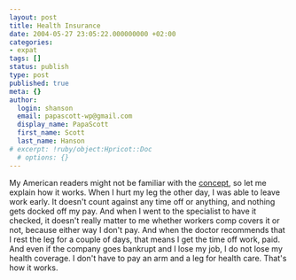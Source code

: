 ```yaml
---
layout: post
title: Health Insurance
date: 2004-05-27 23:05:22.000000000 +02:00
categories:
- expat
tags: []
status: publish
type: post
published: true
meta: {}
author:
  login: shanson
  email: papascott-wp@gmail.com
  display_name: PapaScott
  first_name: Scott
  last_name: Hanson
# excerpt: !ruby/object:Hpricot::Doc
  # options: {}
---
```

<p>My American readers might not be familiar with the <a href="http://www.rebeccablood.net/archive/2004/05.html#25povertyhttp://www.rebeccablood.net/archive/2004/05.html#25poverty">concept</a>, so let me explain how it works. When I hurt my leg the other day, I was able to leave work early. It doesn't count against any time off or anything, and nothing gets docked off my pay. And when I went to the specialist to have it checked, it doesn't really matter to me whether workers comp covers it or not, because either way I don't pay. And when the doctor recommends that I rest the leg for a couple of days, that means I get the time off work, paid. And even if the company goes bankrupt and I lose my job, I do not lose my health coverage. I don't have to pay an arm and a leg for health care. That's how it works.</p>
